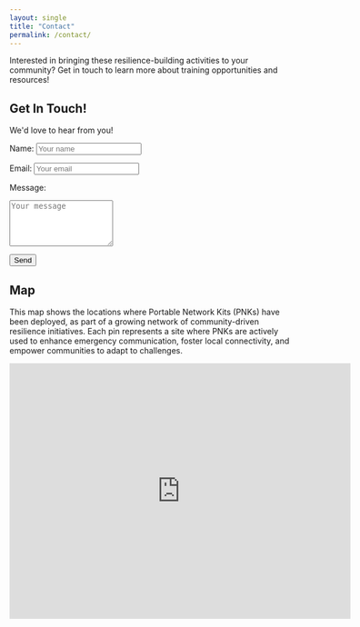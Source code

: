 ```yaml
---
layout: single
title: "Contact"
permalink: /contact/
---
```


Interested in bringing these resilience-building activities to your community? Get in touch to learn more about training opportunities and resources!

## Get In Touch!
We'd love to hear from you!

<form action="mailto:info@communitytechny.org" method="POST" enctype="text/plain">
  <label for="name">Name:</label>
  <input type="text" id="name" name="name" placeholder="Your name" required>

  <label for="email">Email:</label>
  <input type="email" id="email" name="email" placeholder="Your email" required>

  <label for="message">Message:</label>
  <textarea id="message" name="message" rows="5" placeholder="Your message" required></textarea>

  <button type="submit">Send</button>
</form>

## Map
This map shows the locations where Portable Network Kits (PNKs) have been deployed, as part of a growing network of community-driven resilience initiatives. Each pin represents a site where PNKs are actively used to enhance emergency communication, foster local connectivity, and empower communities to adapt to challenges. 

<iframe
  src="https://www.google.com/maps/d/u/0/edit?mid=10PfI-3usCU5HDq6fQuYwBAEcxcM-aoo&ll=29.50329868155902%2C-105.84363225000001&z=4"
  width="600"
  height="450"
  style="border:0;"
  allowfullscreen=""
  loading="lazy">
</iframe>


